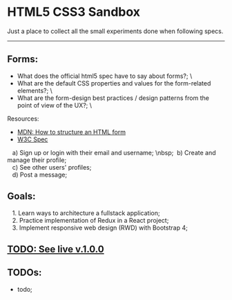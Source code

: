 # HTML5 CSS3 Sandbox

Just a place to collect all the small experiments done when following specs.

---

## Forms:

- What does the official html5 spec have to say about forms?; \
- What are the default CSS properties and values for the form-related elements?; \
- What are the form-design best practices / design patterns from the point of view of the UX?; \

Resources:

- [MDN: How to structure an HTML form](https://dev.w3.org/html5/html-author/#the-form-element)
- [W3C Spec](https://dev.w3.org/html5/html-author/#the-form-element)

&nbsp;&nbsp; a) Sign up or login with their email and username; \nbsp;&nbsp; b) Create and manage their profile; \
&nbsp;&nbsp; c) See other users' profiles; \
&nbsp;&nbsp; d) Post a message;

## Goals:

&nbsp;&nbsp; 1. Learn ways to architecture a fullstack application; \
&nbsp;&nbsp; 2. Practice implementation of Redux in a React project; \
&nbsp;&nbsp; 3. Implement responsive web design (RWD) with Bootstrap 4;

## [TODO: See live v.1.0.0]()

## TODOs:

- todo;
